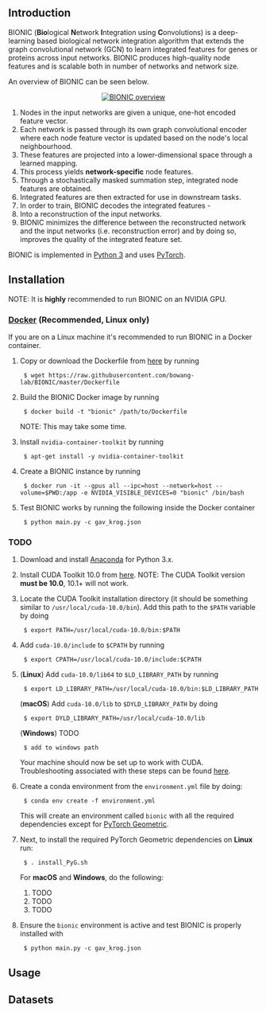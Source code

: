 ## Introduction
BIONIC (**Bio**logical **N**etwork **I**ntegration using **C**onvolutions) is a deep-learning based biological network integration algorithm that extends the graph convolutional network (GCN) to learn integrated features for genes or proteins across input networks. BIONIC produces high-quality node features and is scalable both in number of networks and network size.

An overview of BIONIC can be seen below.

<p align="center">
  <a href="https://ibb.co/nBTSh1P"><img src="https://i.ibb.co/XD9Tm5Y/Figure-1.png" alt="BIONIC overview" border="0"></a>
</p>

1. Nodes in the input networks are given a unique, one-hot encoded feature vector.
2. Each network is passed through its own graph convolutional encoder where each node feature vector is updated based on the node's local neighbourhood.
3. These features are projected into a lower-dimensional space through a learned mapping.
4. This process yields **network-specific** node features.
5. Through a stochastically masked summation step, integrated node features are obtained.
6. Integrated features are then extracted for use in downstream tasks.
7. In order to train, BIONIC decodes the integrated features -
8. Into a reconstruction of the input networks.
9. BIONIC minimizes the difference between the reconstructed network and the input networks (i.e. reconstruction error) and by doing so, improves the quality of the integrated feature set.

BIONIC is implemented in [Python 3](https://www.python.org/downloads/) and uses [PyTorch](https://pytorch.org/).

## Installation
NOTE: It is **highly** recommended to run BIONIC on an NVIDIA GPU.

### [Docker](https://www.docker.com/) (Recommended, Linux only)

If you are on a Linux machine it's recommended to run BIONIC in a Docker container. 

1. Copy or download the Dockerfile from [here](https://raw.githubusercontent.com/bowang-lab/BIONIC/master/Dockerfile) by running

        $ wget https://raw.githubusercontent.com/bowang-lab/BIONIC/master/Dockerfile

2. Build the BIONIC Docker image by running

        $ docker build -t "bionic" /path/to/Dockerfile
   
   NOTE: This may take some time.
3. Install `nvidia-container-toolkit` by running

        $ apt-get install -y nvidia-container-toolkit
        
4. Create a BIONIC instance by running

        $ docker run -it --gpus all --ipc=host --network=host --volume=$PWD:/app -e NVIDIA_VISIBLE_DEVICES=0 "bionic" /bin/bash

5. Test BIONIC works by running the following inside the Docker container

        $ python main.py -c gav_krog.json


### TODO

1. Download and install [Anaconda](https://www.anaconda.com/distribution/) for Python 3.x.

2. Install CUDA Toolkit 10.0 from [here](https://developer.nvidia.com/cuda-10.0-download-archive). NOTE: The CUDA Toolkit version **must be 10.0**, 10.1+ will not work.
3. Locate the CUDA Toolkit installation directory (it should be something similar to `/usr/local/cuda-10.0/bin`). Add this path to the `$PATH` variable by doing
        
        $ export PATH=/usr/local/cuda-10.0/bin:$PATH

4. Add `cuda-10.0/include` to `$CPATH` by running

        $ export CPATH=/usr/local/cuda-10.0/include:$CPATH
        
5. (**Linux**) Add `cuda-10.0/lib64` to `$LD_LIBRARY_PATH` by running

        $ export LD_LIBRARY_PATH=/usr/local/cuda-10.0/bin:$LD_LIBRARY_PATH

    (**macOS**) Add `cuda-10.0/lib` to `$DYLD_LIBRARY_PATH` by doing
    
        $ export DYLD_LIBRARY_PATH=/usr/local/cuda-10.0/lib
        
    (**Windows**) TODO
    
        $ add to windows path
    
    Your machine should now be set up to work with CUDA. Troubleshooting associated with these steps can be found [here](https://pytorch-geometric.readthedocs.io/en/latest/notes/installation.html#frequently-asked-questions).
6. Create a conda environment from the `environment.yml` file by doing:
  
        $ conda env create -f environment.yml
          
    This will create an environment called `bionic` with all the required dependencies except for [PyTorch Geometric](https://github.com/rusty1s/pytorch_geometric).
7. Next, to install the required PyTorch Geometric dependencies on **Linux** run:

        $ . install_PyG.sh
        
    For **macOS** and **Windows**, do the following:
    1. TODO
    2. TODO
    3. TODO
    
8. Ensure the `bionic` environment is active and test BIONIC is properly installed with

        $ python main.py -c gav_krog.json

## Usage

## Datasets

